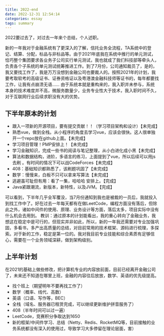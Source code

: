 ```yaml
---
title: 2022-end
date: 2022-12-31 12:54:14
categories: essay
tags: summary
---
```


2022要过去了，对过去一年来个总结，个人述职。

<!-- more -->

新的一年我对于金融系统有了更深入的了解，信托业务全流程，TA系统中的登记、结算、分配，标品与非标品等。由于2021年底我在系统中推行的单元测试，恰巧整个集团要求各业务子公司实行单元测试，我也就成了我们科技部等牵头人，负责各个子系统的单元测试统筹推进工作。到了7月份，公司通知裁员了，是的，我又要找工作了，我是万万没想到金融公司也要裁人的。按照2021年的计划，我要考取软考的高级证书、证券资格证以及粤港澳金融科技师等证书的，每年都要找工作，让我有点崩溃无语…… 由于系统本就是重构来的，我入职并未参与，系统本身的技术难度并不高，微服务数量少，业务专业性大于技术，我入职时间不久，对于互联网行业后续求职没有大的优势。


## 下半年原本的计划
- 跟入一项新的开源项目，要有提交贡献！！（学习项目架构和设计）【未完成】
- 熟悉vue，做到全栈。从小程序的角度去学习vue，应该会很快。这人很单独开一个repo放在github上面。【未完成】
- 学习项目管理！PMP安排上！【未完成】
- 学习金融知识，完成一些书的阅读与笔记整理，从小白进化成小黑【未完成】
- 算法和数据结构，进阶，多语言的练习，上面提到了vue，所以后续可以用js去刷 。有时间的情况下可以战CodeForces【未完成】
- 408：基础知识都熟悉了，该刷题巩固了【未完成】
- 数学：慢慢来，白板不只可以拿来写算法【未完成】
- 逃避虽可耻但有用：看了一集，哈哈哈 安排上。【完成】
- Java紧跟潮流，新版本，新特性，以及JVM。【完成】

可以看到，下半年几乎全军覆没，当7月份通知到我也是被裁的一员后，我就投入到找工作中了。好在过去一年每天都有在做LeetCode，编程方面没有落后，但除此之外，诸如中间件的使用、原理、业务设计等方面，落后太多，项目实际中没有什么机会去用到。
教训：通过原本的计划能看出，我的重心转向了金融业务，我想这在稳定中是可行的，但现实并非如此，所以，新的一年我还需要对专业加强巩固，多看书，多产出高质量的总结，对目前常用的技术框架、源码进行梳理，多探索。对于新的工作，稳定是第一位的。我对我目前专业技能和综合素质有足够信心，需要在一个业务领域深耕，做到架构级别。

## 上半年计划
在2021的基础上做些修改，把计算机专业的内容放前面，目前已经离开金融公司了，未来还不知道在哪里上班，金融的内容往后放放，数学、英语的优先级提高。
- 找个班上（期望明年不要再找工作了）
- 数学（概率、线代、高数）
- 英语（口语、写作等，BEC）
- 全栈（域名、服务器已租赁完成，可以继续更新维护拼音服务了）
- 408（半年时间可以过一遍）
- LeetCode，竞赛积分争取达到1650
- 新的框架/中间件学习、总结（Netty、Redis、RocketMQ等，目前接触的业务系统都没有深入的使用过，导致学习大多停留在理论层面，害）